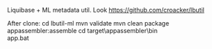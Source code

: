 Liquibase + ML metadata util. 
Look https://github.com/croacker/lbutil

After clone:
cd lbutil-ml
mvn validate
mvn clean package appassembler:assemble
cd target\appassembler\bin\
app.bat